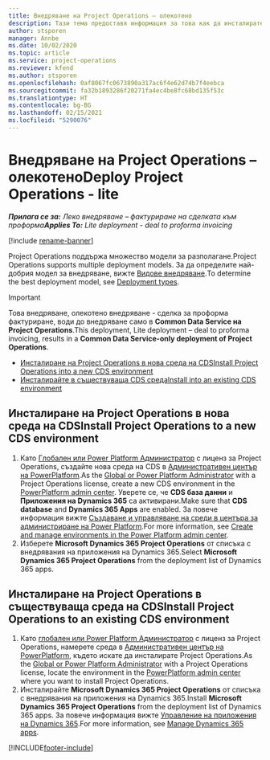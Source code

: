 ```yaml
---
title: Внедряване на Project Operations – олекотено
description: Тази тема предоставя информация за това как да инсталирате внедряване на Project Operations lite - сделка за проформа фактуриране.
author: stsporen
manager: Annbe
ms.date: 10/02/2020
ms.topic: article
ms.service: project-operations
ms.reviewer: kfend
ms.author: stsporen
ms.openlocfilehash: 0af8067fc0673890a317ac6f4e62d74b7f4eebca
ms.sourcegitcommit: fa32b1893286f20271fa4ec4be8fc68bd135f53c
ms.translationtype: HT
ms.contentlocale: bg-BG
ms.lasthandoff: 02/15/2021
ms.locfileid: "5290076"
---
```

# <a name="deploy-project-operations---lite"></a><span data-ttu-id="3758d-103">Внедряване на Project Operations – олекотено</span><span class="sxs-lookup"><span data-stu-id="3758d-103">Deploy Project Operations - lite</span></span>

<span data-ttu-id="3758d-104">_**Прилага се за:** Леко внедряване – фактуриране на сделката към проформа_</span><span class="sxs-lookup"><span data-stu-id="3758d-104">_**Applies To:** Lite deployment - deal to proforma invoicing_</span></span>

[!include [rename-banner](~/includes/cc-data-platform-banner.md)]

<span data-ttu-id="3758d-105">Project Operations поддържа множество модели за разполагане.</span><span class="sxs-lookup"><span data-stu-id="3758d-105">Project Operations supports multiple deployment models.</span></span> <span data-ttu-id="3758d-106">За да определите най-добрия модел за внедряване, вижте [Видове внедряване](determine-deployment-type.md).</span><span class="sxs-lookup"><span data-stu-id="3758d-106">To determine the best deployment model, see [Deployment types](determine-deployment-type.md).</span></span>


> [!IMPORTANT]
> <span data-ttu-id="3758d-107">Това внедряване, олекотено внедряване - сделка за проформа фактуриране, води до внедряване само в **Common Data Service на Project Operations**.</span><span class="sxs-lookup"><span data-stu-id="3758d-107">This deployment, Lite deployment – deal to proforma invoicing, results in a **Common Data Service-only deployment of Project Operations**.</span></span>

- [<span data-ttu-id="3758d-108">Инсталиране на Project Operations в нова среда на CDS</span><span class="sxs-lookup"><span data-stu-id="3758d-108">Install Project Operations into a new CDS environment</span></span>](#new)
- [<span data-ttu-id="3758d-109">Инсталирайте в съществуваща CDS среда</span><span class="sxs-lookup"><span data-stu-id="3758d-109">Install into an existing CDS environment</span></span>](#existing)



## <a name="install-project-operations-to-a-new-cds-environment"></a><a name="new"></a><span data-ttu-id="3758d-110">Инсталиране на Project Operations в нова среда на CDS</span><span class="sxs-lookup"><span data-stu-id="3758d-110">Install Project Operations to a new CDS environment</span></span>

1. <span data-ttu-id="3758d-111">Като [Глобален или Power Platform Администратор](https://docs.microsoft.com/power-platform/admin/global-service-administrators-can-administer-without-license) с лиценз за Project Operations, създайте нова среда на CDS в [Административен център на PowerPlatform](https://admin.powerplatform.com).</span><span class="sxs-lookup"><span data-stu-id="3758d-111">As the [Global or Power Platform Administrator](https://docs.microsoft.com/power-platform/admin/global-service-administrators-can-administer-without-license) with a Project Operations license, create a new CDS environment in the [PowerPlatform admin center](https://admin.powerplatform.com).</span></span> <span data-ttu-id="3758d-112">Уверете се, че **CDS база данни** и **Приложения на Dynamics 365** са активирани.</span><span class="sxs-lookup"><span data-stu-id="3758d-112">Make sure that **CDS database** and **Dynamics 365 Apps** are enabled.</span></span> <span data-ttu-id="3758d-113">За повече информация вижте [Създаване и управляване на среди в центъра за администриране на Power Platform](https://docs.microsoft.com/power-platform/admin/create-environment#create-an-environment-in-the-power-platform-admin-center).</span><span class="sxs-lookup"><span data-stu-id="3758d-113">For more information, see [Create and manage environments in the Power Platform admin center](https://docs.microsoft.com/power-platform/admin/create-environment#create-an-environment-in-the-power-platform-admin-center).</span></span>
2. <span data-ttu-id="3758d-114">Изберете **Microsoft Dynamics 365 Project Operations** от списъка с внедрявания на приложения на Dynamics 365.</span><span class="sxs-lookup"><span data-stu-id="3758d-114">Select **Microsoft Dynamics 365 Project Operations** from the deployment list of Dynamics 365 apps.</span></span>


## <a name="install-project-operations-to-an-existing-cds-environment"></a><a name="existing"></a><span data-ttu-id="3758d-115">Инсталиране на Project Operations в съществуваща среда на CDS</span><span class="sxs-lookup"><span data-stu-id="3758d-115">Install Project Operations to an existing CDS environment</span></span>

1. <span data-ttu-id="3758d-116">Като [глобален или Power Platform Администратор](https://docs.microsoft.com/power-platform/admin/global-service-administrators-can-administer-without-license) с лиценз за Project Operations, намерете среда в [Административен център на PowerPlatform](https://admin.powerplatform.com), където искате да инсталирате Project Operations.</span><span class="sxs-lookup"><span data-stu-id="3758d-116">As the [Global or Power Platform Administrator](https://docs.microsoft.com/power-platform/admin/global-service-administrators-can-administer-without-license) with a Project Operations license, locate the environment in the [PowerPlatform admin center](https://admin.powerplatform.com) where you want to install Project Operations.</span></span>
2. <span data-ttu-id="3758d-117">Инсталирайте **Microsoft Dynamics 365 Project Operations** от списъка с внедрявания на приложения на Dynamics 365.</span><span class="sxs-lookup"><span data-stu-id="3758d-117">Install **Microsoft Dynamics 365 Project Operations** from the deployment list of Dynamics 365 apps.</span></span> <span data-ttu-id="3758d-118">За повече информация вижте [Управление на приложения на Dynamics 365](https://docs.microsoft.com/power-platform/admin/manage-apps).</span><span class="sxs-lookup"><span data-stu-id="3758d-118">For more information, see [Manage Dynamics 365 apps](https://docs.microsoft.com/power-platform/admin/manage-apps).</span></span>




[!INCLUDE[footer-include](../includes/footer-banner.md)]
